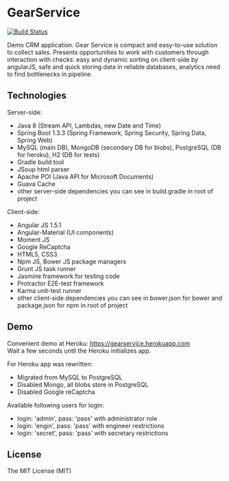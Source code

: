 # GearService
[![Build Status](https://travis-ci.org/Nandtel/GearService.svg?branch=master)](https://travis-ci.org/Nandtel/GearService)

Demo CRM application. Gear Service is compact and easy-to-use solution to collect sales. Presents opportunities to work with customers through interaction with checks: easy and dynamic sorting on client-side by angularJS, safe and quick storing data in reliable databases, analytics need to find bottlenecks in pipeline.

## Technologies
Server-side:
- Java 8 (Stream API, Lambdas, new Date and Time)
- Spring Boot 1.3.3 (Spring Framework, Spring Security, Spring Data, Spring Web)
- MySQL (main DB), MongoDB (secondary DB for blobs), PostgreSQL (DB for heroku), H2 (DB for tests)
- Gradle build tool
- JSoup html parser
- Apache POI (Java API for Microsoft Documents)
- Guava Cache
- other server-side dependencies you can see in build.gradle in root of project

Client-side:
- Angular JS 1.5.1
- Angular-Material (UI components)
- Moment JS
- Google ReCaptcha
- HTML5, CSS3
- Npm JS, Bower JS package managers
- Grunt JS task runner
- Jasmine framework for testing code
- Protractor E2E-test framework
- Karma unit-test runner
- other client-side dependencies you can see in bower.json for bower and package.json for npm in root of project  

## Demo
Сonvenient demo at Heroku: https://gearservice.herokuapp.com <br />
Wait a few seconds until the Heroku initializes app. 

For Heroku app was rewritten:
- Migrated from MySQL to PostgreSQL
- Disabled Mongo, all blobs store in PostgreSQL
- Disabled Google reCaptcha

Available following users for login:
- login: 'admin', pass: 'pass' with administrator role
- login: 'engin', pass: 'pass' with engineer restrictions
- login: 'secret', pass: 'pass' with secretary restrictions

## License
The MIT License (MIT)

